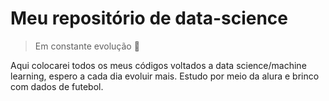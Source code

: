 # Meu repositório de data-science

> Em constante evolução 🧠

Aqui colocarei todos os meus códigos voltados a data science/machine learning, espero a cada dia evoluir mais. Estudo por meio da alura e brinco com dados de futebol.
